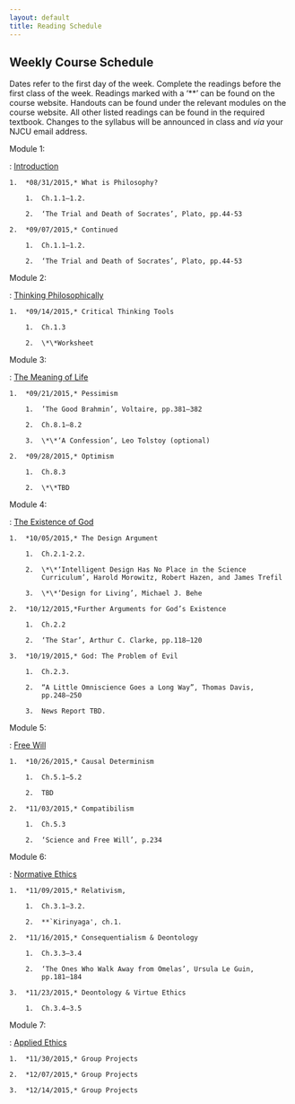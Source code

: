 ```yaml
---
layout: default
title: Reading Schedule
---
```


## Weekly Course Schedule

Dates refer to the first day of the week. Complete the readings before
the first class of the week. Readings marked with a ‘\*\*’ can be found
on the course website. Handouts can be found under the relevant modules
on the course website. All other listed readings can be found in the
required textbook. Changes to the syllabus will be announced in class
and *via* your NJCU email address.

Module 1:

:   [Introduction](http://scoconno.github.io/Teaching/Examined/Intro/)

    1.  *08/31/2015,* What is Philosophy?

        1.  Ch.1.1–1.2.

        2.  ‘The Trial and Death of Socrates’, Plato, pp.44-53

    2.  *09/07/2015,* Continued

        1.  Ch.1.1–1.2.

        2.  ‘The Trial and Death of Socrates’, Plato, pp.44-53

Module 2:

:   [Thinking
    Philosophically](http://scoconno.github.io/Teaching/Examined/CT/)

    1.  *09/14/2015,* Critical Thinking Tools

        1.  Ch.1.3

        2.  \*\*Worksheet

Module 3:

:   [The Meaning of
    Life](http://scoconno.github.io/Teaching/Examined/Meaning/)

    1.  *09/21/2015,* Pessimism

        1.  ’The Good Brahmin’, Voltaire, pp.381–382

        2.  Ch.8.1–8.2

        3.  \*\*‘A Confession’, Leo Tolstoy (optional)

    2.  *09/28/2015,* Optimism

        1.  Ch.8.3

        2.  \*\*TBD

Module 4: 

:   [The Existence of
    God](http://scoconno.github.io/Teaching/Examined/God/)

    1.  *10/05/2015,* The Design Argument

        1.  Ch.2.1-2.2.

        2.  \*\*‘Intelligent Design Has No Place in the Science
            Curriculum’, Harold Morowitz, Robert Hazen, and James Trefil

        3.  \*\*‘Design for Living’, Michael J. Behe

    2.  *10/12/2015,*Further Arguments for God’s Existence

        1.  Ch.2.2

        2.  ‘The Star’, Arthur C. Clarke, pp.118–120

    3.  *10/19/2015,* God: The Problem of Evil

        1.  Ch.2.3.

        2.  “A Little Omniscience Goes a Long Way”, Thomas Davis,
            pp.248–250

        3.  News Report TBD.

Module 5:

:   [Free Will](http://scoconno.github.io/Teaching/Examined/FreeWill/)

    1.  *10/26/2015,* Causal Determinism

        1.  Ch.5.1–5.2

        2.  TBD

    2.  *11/03/2015,* Compatibilism

        1.  Ch.5.3

        2.  ‘Science and Free Will’, p.234

Module 6:

:   [Normative
    Ethics](http://scoconno.github.io/Teaching/Examined/Ethics/)

    1.  *11/09/2015,* Relativism,

        1.  Ch.3.1–3.2.

        2.  **`Kirinyaga', ch.1. 

    2.  *11/16/2015,* Consequentialism & Deontology

        1.  Ch.3.3–3.4

        2.  ‘The Ones Who Walk Away from Omelas’, Ursula Le Guin,
            pp.181–184

    3.  *11/23/2015,* Deontology & Virtue Ethics

        1.  Ch.3.4–3.5

Module 7:

:   [Applied
    Ethics](http://scoconno.github.io/Teaching/Examined/Applied/)

    1.  *11/30/2015,* Group Projects

    2.  *12/07/2015,* Group Projects

    3.  *12/14/2015,* Group Projects



